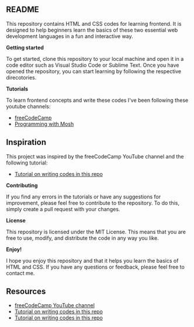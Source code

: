 ## README

This repository contains HTML and CSS codes for learning frontend. It is designed to help beginners learn the basics of these two essential web development languages in a fun and interactive way.

**Getting started**

To get started, clone this repository to your local machine and open it in a code editor such as Visual Studio Code or Sublime Text. Once you have opened the repository, you can start learning by following the respective direcotories.

**Tutorials**

To learn frontend concepts and write these codes I've been following these youtube channels: 
 * [freeCodeCamp](https://www.youtube.com/@freecodecamp)
 * [Programming with Mosh](https://www.youtube.com/@programmingwithmosh)

## Inspiration

This project was inspired by the freeCodeCamp YouTube channel and the following tutorial:

* [Tutorial on writing codes in this repo](https://www.youtube.com/watch?v=a_iQb1lnAEQ)


**Contributing**

If you find any errors in the tutorials or have any suggestions for improvement, please feel free to contribute to the repository. To do this, simply create a pull request with your changes.

**License**

This repository is licensed under the MIT License. This means that you are free to use, modify, and distribute the code in any way you like.

**Enjoy!**

I hope you enjoy this repository and that it helps you learn the basics of HTML and CSS. If you have any questions or feedback, please feel free to contact me.


## Resources

* [freeCodeCamp YouTube channel](https://www.youtube.com/@freecodecamp)
* [Tutorial on writing codes in this repo](https://www.youtube.com/watch?v=a_iQb1lnAEQ)
* [Tutorial on writing codes in this repo](https://www.youtube.com/watch?v=a_iQb1lnAEQ)